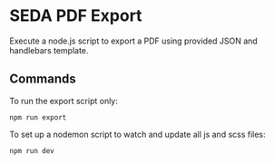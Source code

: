 # SEDA PDF Export

Execute a node.js script to export a PDF using provided JSON and handlebars template.

## Commands

To run the export script only:

```
npm run export
```

To set up a nodemon script to watch and update all js and scss files:

```
npm run dev
```
